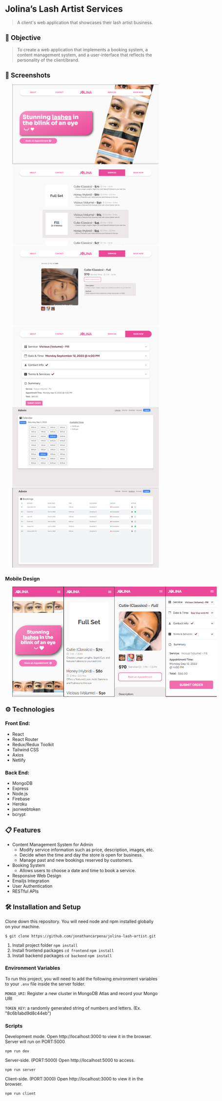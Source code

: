 # Jolina’s Lash Artist Services

> A client's web application that showcases their lash artist business.

## 🚀 Objective

> To create a web application that implements a booking system, a content
> management system, and a user-interface that reflects the personality of the
> client/brand.

## 📸 Screenshots

<ul style="display:flex flex-direction:column">
<img src="./screenshots/landing.PNG" style="max-width:100%; max-height:375px;" alt="landing"> 
<img src="./screenshots/services.PNG" style="max-width:100%; max-height:375px;" alt="services">
<img src="./screenshots/single-service.PNG" style="max-width:100%; max-height:375px;" alt="single-service">    
<img src="./screenshots/booking-page.PNG" style="max-width:100%; max-height:375px;" alt="booking-page">    
<img src="./screenshots/availability.PNG" style="max-width:100%; max-height:375px;" alt="booking-slots">
<img src="./screenshots/bookings.PNG" style="max-width:100%; max-height:375px;" alt="admin-bookings">
</ul>

### Mobile Design

<ul style="display:flex">
<img src="./screenshots/mobile-landing.PNG" width="173" height="361" alt="mobile-landing">  
<img src="./screenshots/mobile-services.PNG" width="173" height="361" alt="mobile-services">  
<img src="./screenshots/mobile-single-service.PNG" width="173" height="361" alt="mobile-single-service">  
<img src="./screenshots/mobile-booking-page.PNG" width="173" height="361" alt="mobile-booking-page">  
</ul>

## ⚙ Technologies

### Front End:

-  React
-  React Router
-  Redux/Redux Toolkit
-  Tailwind CSS
-  Axios
-  Netlify

### Back End:

-  MongoDB
-  Express
-  Node.js
-  Firebase
-  Heroku
-  jsonwebtoken
-  bcrypt

## 📋 Features

-  Content Management System for Admin
   -  Modify service information such as price, description, images, etc.
   -  Decide when the time and day the store is open for business.
   -  Manage past and new bookings reserved by customers.
-  Booking System
   -  Allows users to choose a date and time to book a service.
-  Responsive Web Design
-  Emailjs Integration
- User Authentication
- RESTful APIs

## 🛠 Installation and Setup

Clone down this repository. You will need node and npm installed globally on
your machine.

```
$ git clone https://github.com/jonathancarpena/jolina-lash-artist.git
```

1. Install project folder `npm install`
1. Install frontend packages `cd frontend` `npm install`
1. Install backend packages `cd backend` `npm install`

### Environment Variables

To run this project, you will need to add the following environment variables to
your `.env` file inside the server folder.

`MONGO_URI`: Register a new cluster in MongoDB Atlas and record your Mongo URI

`TOKEN_KEY`: a randomly generated string of numbers and letters. (Ex.
"8c6b1abd9d8c44eb")

### Scripts

Development mode. Open http://localhost:3000 to view it in the browser. Server
will run on PORT:5000

```
npm run dev
```

Server-side. (PORT:5000) Open http://localhost:5000 to access.

```
npm run server
```

Client-side. (PORT:3000) Open http://localhost:3000 to view it in the browser.

```
npm run client
```
